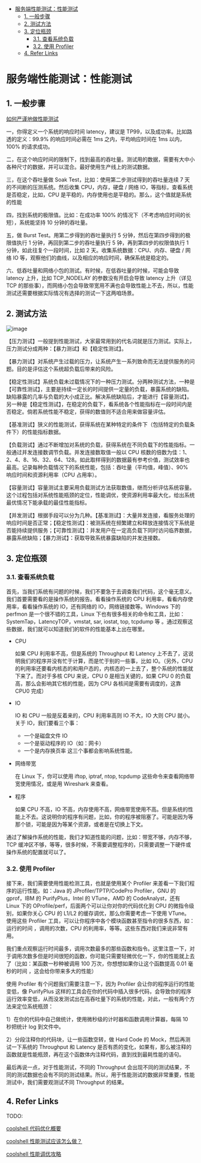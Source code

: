 - [服务端性能测试：性能测试](#服务端性能测试性能测试)
	- [1. 一般步骤](#1-一般步骤)
	- [2. 测试方法](#2-测试方法)
	- [3. 定位瓶颈](#3-定位瓶颈)
		- [3.1. 查看系统负载](#31-查看系统负载)
		- [3.2. 使用 Profiler](#32-使用-profiler)
	- [4. Refer Links](#4-refer-links)

# 服务端性能测试：性能测试

## 1. 一般步骤

[如何严谨地做性能测试](https://coolshell.cn/articles/17381.html)

一，你得定义一个系统的响应时间 latency，建议是 TP99，以及成功率。比如路透的定义：99.9% 的响应时间必需在 1ms 之内，平均响应时间在 1ms 以内，100% 的请求成功。

二，在这个响应时间的限制下，找到最高的吞吐量。测试用的数据，需要有大中小各种尺寸的数据，并可以混合。最好使用生产线上的测试数据。

三，在这个吞吐量做 Soak Test，比如：使用第二步测试得到的吞吐量连续 7 天的不间断的压测系统。然后收集 CPU，内存，硬盘 / 网络 IO，等指标，查看系统是否稳定，比如，CPU 是平稳的，内存使用也是平稳的。那么，这个值就是系统的性能

四，找到系统的极限值。比如：在成功率 100% 的情况下（不考虑响应时间的长短），系统能坚持 10 分钟的吞吐量。

五，做 Burst Test。用第二步得到的吞吐量执行 5 分钟，然后在第四步得到的极限值执行 1 分钟，再回到第二步的吞吐量执行 5 钟，再到第四步的权限值执行 1 分钟，如此往复个一段时间，比如 2 天。收集系统数据：CPU、内存、硬盘 / 网络 IO 等，观察他们的曲线，以及相应的响应时间，确保系统是稳定的。

六、低吞吐量和网络小包的测试。有时候，在低吞吐量的时候，可能会导致 latency 上升，比如 TCP_NODELAY 的参数没有开启会导致 latency 上升（详见 TCP 的那些事），而网络小包会导致带宽用不满也会导致性能上不去，所以，性能测试还需要根据实际情况有选择的测试一下这两咱场景。

## 2. 测试方法

![image](http://img.cdn.firejq.com/Snipaste_2018-08-07_13-13-05.png)

【压力测试】一般提到性能测试，大家最常用到的代名词就是压力测试。实际上，压力测试分成两种：【暴力测试】和【稳定性测试】。

【暴力测试】对系统产生过载的压力，让系统产生一系列致命而无法提供服务的问题。目的是评估这个系统超负载后带来的风险。

【稳定性测试】系统负载未过载情况下的一种压力测试。分两种测试方法，一种是【可靠性测试】，主要是持续一定长的时间提供一定量的负载，暴露系统的缺陷。缺陷暴露的几率与负载的大小成正比。解决系统缺陷后，才能进行【容量测试】。另一种是【稳定性测试】，在稳定的负载下，看系统各个性能指标在一段时间内是否稳定。倘若系统性能不稳定，获得的数值则不适合用来做容量评估。

【基准测试】狭义的性能测试，获得系统在某种特定的条件下（包括特定的负载条件下）的性能指标数据。

【负载测试】通过不断增加对系统的负载，获得系统在不同负载下的性能指标。一般通过并发连接数调节负载。并发连接数取值一般以 CPU 核数的倍数为佳：1、2、4、8、16、32、64、128。如此取样得到的数据最有参考价值，测试效率也最高。记录每种负载情况下的系统性能，包括：吞吐量（平均值，峰值）、90% 响应时间和资源利用率（CPU 占用率）。

【容量测试】容量测试主要采用负载测试方法获取数值，继而分析评估系统容量。这个过程包括对系统性能瓶颈的定位，性能调优，使资源利用率最大化，给出系统最优情况下能承载的最佳性能指标。

【并发测试】根据手段可以分为几种。【基准测试】：大量并发连接，看服务处理的响应时间是否正常；【稳定性测试】：被测系统在频繁建立和释放连接情况下系统是否能持续提供服务；【可靠性测试】：并发用户在一定高负载下同时访问临界数据，暴露系统缺陷；【暴力测试】：获取导致系统暴露缺陷的并发连接数。

## 3. 定位瓶颈

### 3.1. 查看系统负载

首先，当我们系统有问题的时候，我们不要急于去调查我们代码，这个毫无意义。我们首要需要看的是操作系统的报告。看看操作系统的 CPU 利用率，看看内存使用率，看看操作系统的 IO，还有网络的 IO，网络链接数等。Windows 下的 perfmon 是一个很不错的工具，Linux 下也有很多相关的命令和工具，比如：SystemTap，LatencyTOP，vmstat, sar, iostat, top, tcpdump 等 。通过观察这些数据，我们就可以知道我们的软件的性能基本上出在哪里。

- CPU

	如果 CPU 利用率不高，但是系统的 Throughput 和 Latency 上不去了，这说明我们的程序并没有忙于计算，而是忙于别的一些事，比如 IO。（另外，CPU 的利用率还要看内核态的和用户态的，内核态的一上去了，整个系统的性能就下来了。而对于多核 CPU 来说，CPU 0 是相当关键的，如果 CPU 0 的负载高，那么会影响其它核的性能，因为 CPU 各核间是需要有调度的，这靠 CPU0 完成）

- IO

	IO 和 CPU 一般是反着来的，CPU 利用率高则 IO 不大，IO 大则 CPU 就小。关于 IO，我们要看三个事：
	- 一个是磁盘文件 IO
	- 一个是驱动程序的 IO（如：网卡）
	- 一个是内存换页率
	这三个事都会影响系统性能。

- 网络带宽

	在 Linux 下，你可以使用 iftop, iptraf, ntop, tcpdump 这些命令来查看网络带宽使用情况，或是用 Wireshark 来查看。

- 程序

	如果 CPU 不高，IO 不高，内存使用不高，网络带宽使用不高。但是系统的性能上不去。这说明你的程序有问题，比如，你的程序被阻塞了。可能是因为等那个锁，可能是因为等某个资源，或者是在切换上下文。

通过了解操作系统的性能，我们才知道性能的问题，比如：带宽不够，内存不够，TCP 缓冲区不够，等等，很多时候，不需要调整程序的，只需要调整一下硬件或操作系统的配置就可以了。

### 3.2. 使用 Profiler

接下来，我们需要使用性能检测工具，也就是使用某个 Profiler 来差看一下我们程序的运行性能。如：Java 的 JProfiler/TPTP/CodePro Profiler，GNU 的 gprof，IBM 的 PurifyPlus，Intel 的 VTune，AMD 的 CodeAnalyst，还有 Linux 下的 OProfile/perf，后面两个可以让你对你的代码优化到 CPU 的微指令级别，如果你关心 CPU 的 L1/L2 的缓存调优，那么你需要考虑一下使用 VTune。 使用这些 Profiler 工具，可以让你程序中各个模块函数甚至指令的很多东西，如：运行的时间 ，调用的次数，CPU 的利用率，等等。这些东西对我们来说非常有用。

我们重点观察运行时间最多，调用次数最多的那些函数和指令。这里注意一下，对于调用次数多但是时间很短的函数，你可能只需要轻微优化一下，你的性能就上去了（比如：某函数一秒种被调用 100 万次，你想想如果你让这个函数提高 0.01 毫秒的时间 ，这会给你带来多大的性能）

使用 Profiler 有个问题我们需要注意一下，因为 Profiler 会让你的程序运行的性能变低，像 PurifyPlus 这样的工具会在你的代码中插入很多代码，会导致你的程序运行效率变低，从而没发测试出在高吞吐量下的系统的性能，对此，一般有两个方法来定位系统瓶颈：

1）在你的代码中自己做统计，使用微秒级的计时器和函数调用计算器，每隔 10 秒把统计 log 到文件中。

2）分段注释你的代码块，让一些函数空转，做 Hard Code 的 Mock，然后再测试一下系统的 Throughput 和 Latency 是否有质的变化，如果有，那么被注释的函数就是性能瓶颈，再在这个函数体内注释代码，直到找到最耗性能的语句。

最后再说一点，对于性能测试，不同的 Throughput 会出现不同的测试结果，不同的测试数据也会有不同的测试结果。所以，用于性能测试的数据非常重要，性能测试中，我们需要观测试不同 Throughput 的结果。

## 4. Refer Links

TODO:

[coolshell 代码优化概要](https://coolshell.cn/articles/2967.html)

[coolshell 性能测试应该怎么做？](https://coolshell.cn/articles/17381.html)

[coolshell 性能调优攻略](https://coolshell.cn/articles/7490.html)